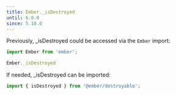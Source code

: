 ```yaml
---
title: Ember._isDestroyed
until: 6.0.0
since: 5.10.0
---
```



Previously, _isDestroyed could be accessed via the `Ember` import:
```js
import Ember from 'ember';

Ember._isDestroyed
```

If needed, _isDestroyed can be imported:
```js
import { isDestroyed } from '@ember/destroyable';
```
